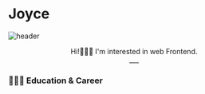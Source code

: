 # Joyce
![header](https://capsule-render.vercel.app/api?type=Soft&color=FFE075&text=seoyeon👩🏻‍💻&fontSize=50&fontColor=353535)

<p align="center">
  Hi!🙋🏻‍♀️ I'm interested in web Frontend. <br />
  ___
</p>



### 👩🏻‍🎓 Education & Career






<br />

<!--
**seoyeon-1206/seoyeon-1206** is a ✨ _special_ ✨ repository because its `README.md` (this file) appears on your GitHub profile.

Here are some ideas to get you started:

- 🔭 I’m currently working on ...
- 🌱 I’m currently learning ...
- 👯 I’m looking to collaborate on ...
- 🤔 I’m looking for help with ...
- 💬 Ask me about ...
- 📫 How to reach me: ...
- 😄 Pronouns: ...
- ⚡ Fun fact: ...
-->
